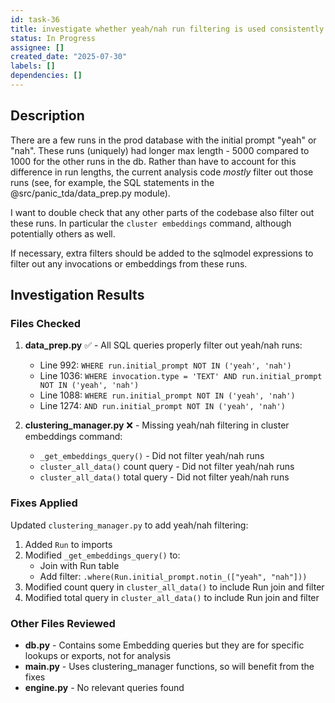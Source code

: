 ```yaml
---
id: task-36
title: investigate whether yeah/nah run filtering is used consistently
status: In Progress
assignee: []
created_date: "2025-07-30"
labels: []
dependencies: []
---
```


## Description

There are a few runs in the prod database with the initial prompt "yeah" or
"nah". These runs (uniquely) had longer max length - 5000 compared to 1000 for
the other runs in the db. Rather than have to account for this difference in run
lengths, the current analysis code _mostly_ filter out those runs (see, for
example, the SQL statements in the @src/panic_tda/data_prep.py module).

I want to double check that any other parts of the codebase also filter out
these runs. In particular the `cluster embeddings` command, although potentially
others as well.

If necessary, extra filters should be added to the sqlmodel expressions to
filter out any invocations or embeddings from these runs.

## Investigation Results

### Files Checked

1. **data_prep.py** ✅ - All SQL queries properly filter out yeah/nah runs:
   - Line 992: `WHERE run.initial_prompt NOT IN ('yeah', 'nah')`
   - Line 1036: `WHERE invocation.type = 'TEXT' AND run.initial_prompt NOT IN ('yeah', 'nah')`
   - Line 1088: `WHERE run.initial_prompt NOT IN ('yeah', 'nah')`
   - Line 1274: `AND run.initial_prompt NOT IN ('yeah', 'nah')`

2. **clustering_manager.py** ❌ - Missing yeah/nah filtering in cluster embeddings command:
   - `_get_embeddings_query()` - Did not filter yeah/nah runs
   - `cluster_all_data()` count query - Did not filter yeah/nah runs
   - `cluster_all_data()` total query - Did not filter yeah/nah runs

### Fixes Applied

Updated `clustering_manager.py` to add yeah/nah filtering:

1. Added `Run` to imports
2. Modified `_get_embeddings_query()` to:
   - Join with Run table
   - Add filter: `.where(Run.initial_prompt.notin_(["yeah", "nah"]))`
3. Modified count query in `cluster_all_data()` to include Run join and filter
4. Modified total query in `cluster_all_data()` to include Run join and filter

### Other Files Reviewed

- **db.py** - Contains some Embedding queries but they are for specific lookups or exports, not for analysis
- **main.py** - Uses clustering_manager functions, so will benefit from the fixes
- **engine.py** - No relevant queries found

